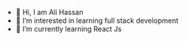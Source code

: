 - 👋 Hi, I am Ali Hassan
- 👀 I’m interested in learning full stack development 
- 🌱 I’m currently learning React Js

<!---
alihaxan020/alihaxan020 is a ✨ special ✨ repository because its `README.md` (this file) appears on your GitHub profile.
You can click the Preview link to take a look at your changes.
--->
